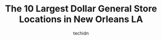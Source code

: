 ---
layout: ampstory
image: https://i0.wp.com/www.depkes.org/wp-content/uploads/2023/06/dollar-general-0-in-new-orleans-la-1685966395.jpeg?resize=640,853
author: techidn
featured: false
description: Discover the impressive array of Dollar General options in New Orleans LA, where you can find 10 of the largest Dollar General establishments in the area. From renowned classics to hidden ge
title: The 10 Largest Dollar General Store Locations in New Orleans LA
cover:
   title: The 10 Largest Dollar General Store Locations in New Orleans LA
   subtitle: Rickpate
   background: https://www.depkes.org/wp-content/uploads/2023/06/dollar-general-0-in-new-orleans-la-1685966395.jpeg

pages: 
 - layout: thirds
   top: <h1>#1 Dollar General</h1>
   bottom: "<p>Always a line. Dusty. Poorly lit. Sells a lot of stuff that is probably toxic to humans. You shop there and no matter how privileged you actually are, youll feel like yo</p>"
   background: https://images.unsplash.com/photo-1546497974-b213c9efb599?ixlib=rb-4.0.3&ixid=MnwxMjA3fDB8MHxwaG90by1wYWdlfHx8fGVufDB8fHx8&auto=format&fit=crop&w=640&h=853&q=80
   backgroundblur: true
 - layout: thirds
   top: <h1>#2 Dollar General</h1>
   bottom: "<p>2841 S Claiborne Ave Ste, New Orleans, LA 70125, United States</p>"
   background: https://images.unsplash.com/photo-1618556658017-fd9c732d1360?ixlib=rb-4.0.3&ixid=MnwxMjA3fDB8MHxwaG90by1wYWdlfHx8fGVufDB8fHx8&auto=format&fit=crop&w=640&h=853&q=80
   cta:
      link: https://www.depkes.org/blog/the-10-largest-dollar-general-store-locations-in-new-orleans-la/
      text: The 10 Largest Dollar General Store Locations in New Orleans LA
 - layout: thirds
   top: <h1>#3 Dollar General</h1>
   bottom: "<p>1111 Poland Ave, New Orleans, LA 70117, United States</p>"
   background: https://images.unsplash.com/photo-1564951434112-64d74cc2a2d7?ixlib=rb-4.0.3&ixid=MnwxMjA3fDB8MHxwaG90by1wYWdlfHx8fGVufDB8fHx8&auto=format&fit=crop&w=640&h=853&q=80
   cta:
      link: https://www.depkes.org/blog/the-10-largest-dollar-general-store-locations-in-new-orleans-la/
      text: The 10 Largest Dollar General Store Locations in New Orleans LA
 - layout: thirds
   top: <h1>#4 Dollar General</h1>
   bottom: "<p>4774 Paris Ave, New Orleans, LA 70122, United States</p>"
   background: https://images.unsplash.com/photo-1613843873231-1447db182f97?ixlib=rb-4.0.3&ixid=MnwxMjA3fDB8MHxwaG90by1wYWdlfHx8fGVufDB8fHx8&auto=format&fit=crop&w=640&h=853&q=80
   cta:
      link: https://www.depkes.org/blog/the-10-largest-dollar-general-store-locations-in-new-orleans-la/
      text: The 10 Largest Dollar General Store Locations in New Orleans LA
 - layout: thirds
   top: <h1>#5 Dollar General</h1>
   bottom: "<p>5700 Crowder Blvd, New Orleans, LA 70127, United States</p>"
   background: https://images.unsplash.com/photo-1549241520-425e3dfc01cb?ixlib=rb-4.0.3&ixid=MnwxMjA3fDB8MHxwaG90by1wYWdlfHx8fGVufDB8fHx8&auto=format&fit=crop&w=640&h=853&q=80
   cta:
      link: https://www.depkes.org/blog/the-10-largest-dollar-general-store-locations-in-new-orleans-la/
      text: The 10 Largest Dollar General Store Locations in New Orleans LA
 - layout: thirds
   top: <h1>#6 DG Market</h1>
   bottom: "<p>8201 Earhart Blvd, New Orleans, LA 70118, United States</p>"
   background: https://plus.unsplash.com/premium_photo-1664640458616-3c74f8cb4589?ixlib=rb-4.0.3&ixid=MnwxMjA3fDB8MHxwaG90by1wYWdlfHx8fGVufDB8fHx8&auto=format&fit=crop&w=640&h=853&q=80
   cta:
      link: https://www.depkes.org/blog/the-10-largest-dollar-general-store-locations-in-new-orleans-la/
      text: The 10 Largest Dollar General Store Locations in New Orleans LA
 - layout: thirds
   top: <h1>#7 Dollar General</h1>
   bottom: "<p>7315 Westbank Expy, Marrero, LA 70072, United States</p>"
   background: https://images.unsplash.com/photo-1524169358666-79f22534bc6e?ixlib=rb-4.0.3&ixid=MnwxMjA3fDB8MHxwaG90by1wYWdlfHx8fGVufDB8fHx8&auto=format&fit=crop&w=640&h=853&q=80
   cta:
      link: https://www.depkes.org/blog/the-10-largest-dollar-general-store-locations-in-new-orleans-la/
      text: The 10 Largest Dollar General Store Locations in New Orleans LA
 - layout: thirds
   middle: Continue reading...
   background: https://images.unsplash.com/photo-1602536052359-ef94c21c5948?ixlib=rb-4.0.3&ixid=MnwxMjA3fDB8MHxwaG90by1wYWdlfHx8fGVufDB8fHx8&auto=format&fit=crop&w=640&h=853&q=80
   cta:
      link: https://www.depkes.org/blog/the-10-largest-dollar-general-store-locations-in-new-orleans-la/
      text: The 10 Largest Dollar General Store Locations in New Orleans LA
      
---